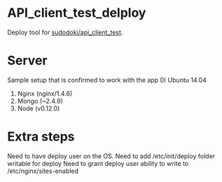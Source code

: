 API_client_test_delploy
=======================

Deploy tool for [sudodoki/api_client_test](https://github.com/sudodoki/api_client_test).

Server
======

Sample setup that is confirmed to work with the app
0) Ubuntu 14.04
1) Nginx (nginx/1.4.6)
2) Mongo (~2.4.9)
3) Node (v0.12.0)

Extra steps
===========

Need to have deploy user on the OS.
Need to add /etc/init/deploy folder writable for deploy
Need to grant deploy user ability to write to /etc/nginx/sites-enabled